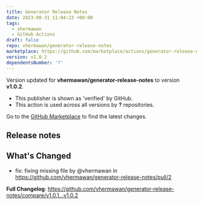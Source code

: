 ```yaml
---
title: Generator Release Notes
date: 2023-08-31 11:04:23 +00:00
tags:
  - vhermawan
  - GitHub Actions
draft: false
repo: vhermawan/generator-release-notes
marketplace: https://github.com/marketplace/actions/generator-release-notes
version: v1.0.2
dependentsNumber: '?'
---
```



Version updated for **vhermawan/generator-release-notes** to version **v1.0.2**.
- This publisher is shown as 'verified' by GitHub.
- This action is used across all versions by **?** repositories.

Go to the [GitHub Marketplace](https://github.com/marketplace/actions/generator-release-notes) to find the latest changes.

## Release notes

## What's Changed
* fix: fixing missing file by @vhermawan in https://github.com/vhermawan/generator-release-notes/pull/2


**Full Changelog**: https://github.com/vhermawan/generator-release-notes/compare/v1.0.1...v1.0.2
